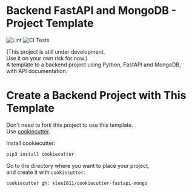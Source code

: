 # Backend FastAPI and MongoDB - Project Template
![Lint](https://github.com/klee1611/cookiecutter-fastapi-mongo/actions/workflows/lint.yml/badge.svg)
![CI Tests](https://github.com/klee1611/cookiecutter-fastapi-mongo/actions/workflows/ci.yml/badge.svg)

(This project is still under development.  
Use it on your own risk for now.)  
A template to a backend project using Python, FastAPI and MongoDB,  
with API documentation.  

# Create a Backend Project with This Template
Don't need to fork this project to use this template.  
Use [cookiecutter](https://github.com/cookiecutter/cookiecutter).  

Install cookiecutter:
```py
pip3 install cookiecutter
```

Go to the directory where you want to place your project,  
and create it with `cookiecutter`:
```sh
cookiecutter gh: klee1611/cookiecutter-fastapi-mongo
```
